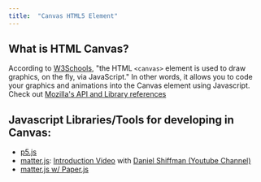 ```yaml
---
title:  "Canvas HTML5 Element"
---
```

## What is **HTML Canvas**? 
According to [W3Schools][W3Schools], "the HTML ```<canvas>``` element is used to draw graphics, on the fly, via JavaScript."
In other words, it allows you to code your graphics and animations into the Canvas element using Javascript. Check out [Mozilla's API and Library references](https://developer.mozilla.org/en-US/docs/Web/API/Canvas_API)    
## Javascript Libraries/Tools for developing in Canvas:
*   [p5.js](http://p5js.org/)
*   [matter.js](https://github.com/liabru/matter-js): [Introduction Video](https://youtu.be/urR596FsU68) with [Daniel Shiffman (Youtube Channel)](https://www.youtube.com/user/shiffman/featured)
*   [matter.js w/ Paper.js](http://superblob.org/)

[W3Schools]:https://www.w3schools.com/html/html5_canvas.asp
